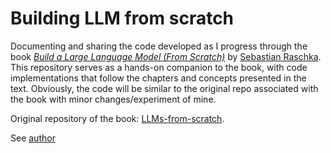 # Building LLM from scratch

Documenting and sharing the code developed as I progress through the book [*Build a Large Language Model (From Scratch)*](https://www.manning.com/books/build-a-large-language-model-from-scratch?a_aid=raschka&a_bid=4c2437a0&chan=mm_website) by [Sebastian Raschka](https://github.com/rasbt). This repository serves as a hands-on companion to the book, with code implementations that follow the chapters and concepts presented in the text. Obviously, the code will be similar to the original repo associated with the book with minor changes/experiment of mine.

Original repository of the book: [LLMs-from-scratch](https://github.com/rasbt/LLMs-from-scratch).

See [author](@mattiacurri)
